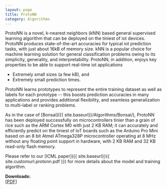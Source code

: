 ```yaml
---
layout: page
title: ProtoNN
category: Algorithms
---
```


ProtoNN is a novel, k-nearest neighbors (kNN) based general supervised learning algorithm that can be deployed on the tiniest of iot devices. ProtoNN produces state-of-the-art accuracies for typical iot prediction tasks, with just about 16kB of memory size. kNN is a popular choice for machine learning solution for general classification problems owing to its simplicity, generality, and interpretability. ProtoNN, in addition, enjoys key properties to be able to support real-time iot applications 
  - Extremely small sizes (a few kB), and 
  - Extremely small prediction times. 
  
ProtoNN learns prototypes to represent the entire training dataset as well as labels for each prototype -- this boosts prediction accuracies in many applications and provides additional flexibility, and seamless generalization to multi-label or ranking problems. 

As in the case of [Bonsai]({{ site.baseurl}}/Algorithms/Bonsai/), ProtoNN has been deployed successfully on microcontrollers tinier than a grain of rice such as the ARM Cortex M0 with just 2 KB RAM; it can accurately and efficiently predict on the tiniest of IoT boards such as the Arduino Pro Mini based on an 8 bit Atmel ATmega328P microcontroller operating at 8 MHz without any floating point support in hardware, with 2 KB RAM and 32 KB read-only flash memory.

Please refer to our [ICML paper]({{ site.baseurl}}{{ site.customurl.protonn.pdf }}) for more details about the model and training algorithm.  

**Downloads:**<br>
<span class="publ-linklist">
    [<a href="{{ site.baseurl}}{{ site.customurl.protonn.pdf }}">PDF</a>]
</span>
